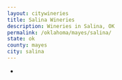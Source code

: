 ```yaml
---
layout: citywineries
title: Salina Wineries
description: Wineries in Salina, OK
permalink: /oklahoma/mayes/salina/
state: ok
county: mayes
city: salina
---
```

-
